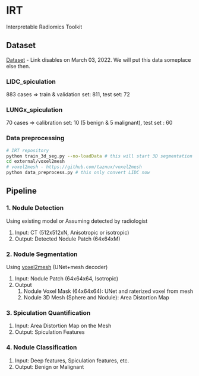 # IRT
Interpretable Radiomics Toolkit

## Dataset
[Dataset](https://mskcc.ent.box.com/s/w9n5ypo48pq3h5lkxwva5vlnwmxzbc05) - Link disables on March 03, 2022. We will put this data someplace else then.
### LIDC_spiculation
883 cases => train & validation set: 811, test set: 72

### LUNGx_spiculation
70 cases => calibration set: 10 (5 benign & 5 malignant), test set : 60

### Data preprocessing
```bash
# IRT repository
python train_3d_seg.py --no-loadData # this will start 3D segmentation training after data preprocessing
cd external/voxel2mesh
# voxel2mesh - https://github.com/taznux/voxel2mesh
python data_preprocess.py # this only convert LIDC now
```

## Pipeline
### 1. Nodule Detection
Using existing model or Assuming detected by radiologist
1. Input: CT (512x512xN, Anisotropic or isotropic)  
2. Output: Detected Nodule Patch (64x64xM)


### 2. Nodule Segmentation
Using [voxel2mesh](https://github.com/taznux/voxel2mesh) (UNet+mesh decoder)
 1. Input: Nodule Patch (64x64x64, Isotropic) 
 2. Output
    1. Nodule Voxel Mask (64x64x64): UNet and raterized voxel from mesh
    2. Nodule 3D Mesh (Sphere and Nodule): Area Distortion Map


### 3. Spiculation Quantification
 1. Input: Area Distortion Map on the Mesh
 2. Output: Spiculation Features


### 4. Nodule Classification
 1. Input: Deep features, Spiculation features, etc.  
 2. Output: Benign or Malignant
